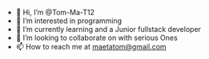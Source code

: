 - 👋 Hi, I’m @Tom-Ma-T12
- 👀 I’m interested in programming 
- 🌱 I’m currently learning and a Junior fullstack developer
- 💞️ I’m looking to collaborate on with serious Ones
- 📫 How to reach me at maetatom@gmail.com

<!---
Tom-Ma-T12/Tom-Ma-T12 is a ✨ special ✨ repository because its `README.md` (this file) appears on your GitHub profile.
You can click the Preview link to take a look at your changes.
--->
